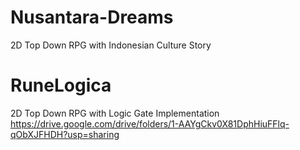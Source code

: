 # Nusantara-Dreams
 2D Top Down RPG with Indonesian Culture Story

# RuneLogica
 2D Top Down RPG with Logic Gate Implementation
https://drive.google.com/drive/folders/1-AAYgCkv0X81DphHiuFFlq-qObXJFHDH?usp=sharing
